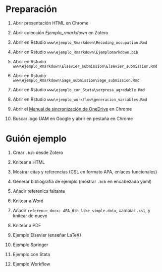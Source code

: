 # Preparación

1. Abrir presentación HTML en Chrome

1. Abrir colección _Ejemplo_rmarkdown_ en Zotero

1. Abrir en Rstudio `www\ejemplo_Rmarkdown\Recoding_occupation.Rmd`

1. Abrir en Rstudio `www\ejemplo_Rmarkdown\Ejemplomarkdown.bib`

1. Abrir en Rstudio
   `www\ejemplo_Rmarkdown\Elsevier_submission\Elsevier_submission.Rmd`

1. Abrir en Rstudio
   `www\ejemplo_Rmarkdown\Sage_submission\Sage_submission.Rmd`

1. Abrir en Rstudio `www\ejemplo_con_Stata\sorpresa_agradable.Rmd`

1. Abrir en Rstudio `www\ejemplo_workflow\generacion_variables.Rmd`

1. Abrir el [Manual de sincronización de OneDrive](https://dauam-my.sharepoint.com/personal/marta_miret_uam_es/_layouts/15/onedrive.aspx?id=%2Fpersonal%2Fmarta%5Fmiret%5Fuam%5Fes%2FDocuments%2FEdad%20con%20Salud%2FDocumentacion%20Edad%20con%20Salud%2FOtros%2FMigracio%CC%81n%20a%20OneDrive%2FManual%5Fsincronizacio%CC%81n%5FOneDrive%2Epdf&parent=%2Fpersonal%2Fmarta%5Fmiret%5Fuam%5Fes%2FDocuments%2FEdad%20con%20Salud%2FDocumentacion%20Edad%20con%20Salud%2FOtros%2FMigracio%CC%81n%20a%20OneDrive)
   en Chrome
   
1. Buscar logo UAM en Google y abrir en pestaña en Chrome


# Guión ejemplo

1. Crear `.bib` desde Zotero

1. Knitear a HTML

1. Mostrar citas y referencias (CSL en formato APA, enlaces funcionales)

1. Generar bibliografía de ejemplo (mostrar `.bib` en encabezado yaml)

1. Añadir referenica faltante

1. Knitear a Word

1. Añadir `reference_docx: APA_6th_like_simple.dotx`, cambiar `.csl`,
   y knitear de nuevo

1. Knitear a PDF

1. Ejemplo Elsevier (enseñar LaTeX)

1. Ejemplo Springer

1. Ejemplo con Stata

1. Ejemplo Workflow
